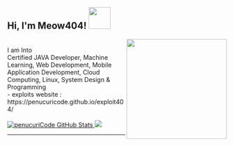 <h2>Hi, I'm Meow404! <img src="https://media.giphy.com/media/12oufCB0MyZ1Go/giphy.gif" width="50"></h2>
<img align='right' src="https://myokutimurnews.files.wordpress.com/2019/10/hacker.gif?w=660" width="230">
<br/>
I am Into
<br/>
Certified JAVA Developer, Machine Learning, Web Development, Mobile Application Development, Cloud Computing, Linux, System Design & Programming
<br>
- exploits website : https://penucuricode.github.io/exploit404/

<br>

<br/>

<a href="https://github.com/penucuriCode">
  <img src="https://github-readme-stats.vercel.app/api?username=penucuriCode&show_icons=true&theme=blue-green&layout=compact" alt="penucuriCode GitHub Stats" />
</a>
<a href="https://github.com/evildevill">
  <img src="https://github-readme-stats.vercel.app/api/top-langs/?username=penucuriCode&show_icons=true&theme=blue-green&layout=compact" alt"Most use languages"/>
</a>
<br />

*************
